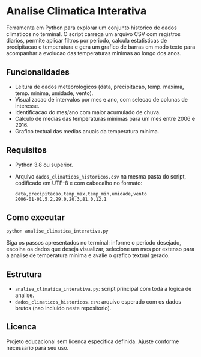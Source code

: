# Analise Climatica Interativa

Ferramenta em Python para explorar um conjunto historico de dados climaticos no terminal. O script carrega um arquivo CSV com registros diarios, permite aplicar filtros por periodo, calcula estatisticas de precipitacao e temperatura e gera um grafico de barras em modo texto para acompanhar a evolucao das temperaturas minimas ao longo dos anos.

## Funcionalidades
- Leitura de dados meteorologicos (data, precipitacao, temp. maxima, temp. minima, umidade, vento).
- Visualizacao de intervalos por mes e ano, com selecao de colunas de interesse.
- Identificacao do mes/ano com maior acumulado de chuva.
- Calculo de medias das temperaturas minimas para um mes entre 2006 e 2016.
- Grafico textual das medias anuais da temperatura minima.

## Requisitos
- Python 3.8 ou superior.
- Arquivo `dados_climaticos_historicos.csv` na mesma pasta do script, codificado em UTF-8 e com cabecalho no formato:

  ```
  data,precipitacao,temp_max,temp_min,umidade,vento
  2006-01-01,5.2,29.0,20.3,81.0,12.1
  ```

## Como executar
```bash
python analise_climatica_interativa.py
```

Siga os passos apresentados no terminal: informe o periodo desejado, escolha os dados que deseja visualizar, selecione um mes por extenso para a analise de temperatura minima e avalie o grafico textual gerado.

## Estrutura
- `analise_climatica_interativa.py`: script principal com toda a logica de analise.
- `dados_climaticos_historicos.csv`: arquivo esperado com os dados brutos (nao incluido neste repositorio).

## Licenca
Projeto educacional sem licenca especifica definida. Ajuste conforme necessario para seu uso.
